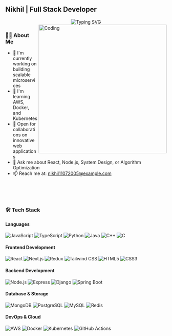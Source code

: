 ## Nikhil | Full Stack Developer

<div align="center">
  <img src="https://readme-typing-svg.demolab.com?font=Fira+Code&weight=600&size=28&duration=3000&pause=1000&color=0366D6&center=true&vCenter=true&width=600&lines=Full+Stack+Developer;Software+Engineer;Problem+Solver;Open+Source+Enthusiast" alt="Typing SVG" />
</div>

<img align="right" alt="Coding" width="400" src="https://github.com/abhisheknaiidu/abhisheknaiidu/blob/master/code.gif?raw=true">

### 👨‍💻 About Me
- 🔭 I'm currently working on building scalable microservices
- 🌱 I'm learning AWS, Docker, and Kubernetes
- 👯 Open for collaborations on innovative web applications
- 💬 Ask me about React, Node.js, System Design, or Algorithm Optimization
- 📫 Reach me at: nikhil11072005@example.com

<br><br><br>
### 🛠️ Tech Stack

#### Languages
<p align="left">
  <img src="https://img.shields.io/badge/JavaScript-F7DF1E.svg?style=for-the-badge&logo=javascript&logoColor=black" alt="JavaScript" />
  <img src="https://img.shields.io/badge/TypeScript-3178C6.svg?style=for-the-badge&logo=typescript&logoColor=white" alt="TypeScript" />
  <img src="https://img.shields.io/badge/Python-3776AB.svg?style=for-the-badge&logo=python&logoColor=white" alt="Python" />
  <img src="https://img.shields.io/badge/Java-ED8B00.svg?style=for-the-badge&logo=openjdk&logoColor=white" alt="Java" />
  <img src="https://img.shields.io/badge/C++-00599C.svg?style=for-the-badge&logo=cplusplus&logoColor=white" alt="C++" />
  <img src="https://img.shields.io/badge/C-A8B9CC.svg?style=for-the-badge&logo=c&logoColor=black" alt="C" />
</p>

#### Frontend Development
<p align="left">
  <img src="https://img.shields.io/badge/React-61DAFB.svg?style=for-the-badge&logo=react&logoColor=black" alt="React" />
  <img src="https://img.shields.io/badge/Next.js-000000.svg?style=for-the-badge&logo=next.js&logoColor=white" alt="Next.js" />
  <img src="https://img.shields.io/badge/Redux-764ABC.svg?style=for-the-badge&logo=redux&logoColor=white" alt="Redux" />
  <img src="https://img.shields.io/badge/Tailwind_CSS-06B6D4.svg?style=for-the-badge&logo=tailwind-css&logoColor=white" alt="Tailwind CSS" />
  <img src="https://img.shields.io/badge/HTML5-E34F26.svg?style=for-the-badge&logo=html5&logoColor=white" alt="HTML5" />
  <img src="https://img.shields.io/badge/CSS3-1572B6.svg?style=for-the-badge&logo=css3&logoColor=white" alt="CSS3" />
</p>

#### Backend Development
<p align="left">
  <img src="https://img.shields.io/badge/Node.js-339933.svg?style=for-the-badge&logo=nodedotjs&logoColor=white" alt="Node.js" />
  <img src="https://img.shields.io/badge/Express-000000.svg?style=for-the-badge&logo=express&logoColor=white" alt="Express" />
  <img src="https://img.shields.io/badge/Django-092E20.svg?style=for-the-badge&logo=django&logoColor=white" alt="Django" />
  <img src="https://img.shields.io/badge/Spring_Boot-6DB33F.svg?style=for-the-badge&logo=spring-boot&logoColor=white" alt="Spring Boot" />
</p>

#### Database & Storage
<p align="left">
  <img src="https://img.shields.io/badge/MongoDB-47A248.svg?style=for-the-badge&logo=mongodb&logoColor=white" alt="MongoDB" />
  <img src="https://img.shields.io/badge/PostgreSQL-4169E1.svg?style=for-the-badge&logo=postgresql&logoColor=white" alt="PostgreSQL" />
  <img src="https://img.shields.io/badge/MySQL-4479A1.svg?style=for-the-badge&logo=mysql&logoColor=white" alt="MySQL" />
  <img src="https://img.shields.io/badge/Redis-DC382D.svg?style=for-the-badge&logo=redis&logoColor=white" alt="Redis" />
</p>

#### DevOps & Cloud
<p align="left">
  <img src="https://img.shields.io/badge/AWS-232F3E.svg?style=for-the-badge&logo=amazon-aws&logoColor=white" alt="AWS" />
  <img src="https://img.shields.io/badge/Docker-2496ED.svg?style=for-the-badge&logo=docker&logoColor=white" alt="Docker" />
  <img src="https://img.shields.io/badge/Kubernetes-326CE5.svg?style=for-the-badge&logo=kubernetes&logoColor=white" alt="Kubernetes" />
  <img src="https://img.shields.io/badge/GitHub_Actions-2088FF.svg?style=for-the-badge&logo=github-actions&logoColor=white" alt="GitHub Actions" />
</p>
